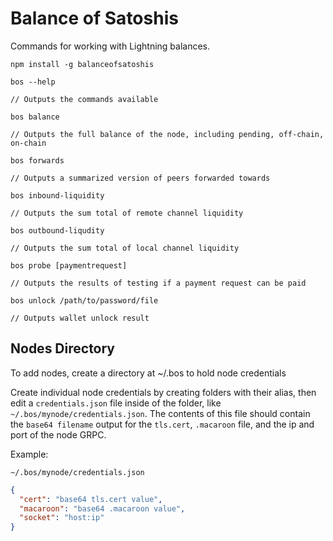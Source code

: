 # Balance of Satoshis

Commands for working with Lightning balances.

```
npm install -g balanceofsatoshis

bos --help

// Outputs the commands available

bos balance

// Outputs the full balance of the node, including pending, off-chain, on-chain

bos forwards

// Outputs a summarized version of peers forwarded towards

bos inbound-liquidity

// Outputs the sum total of remote channel liquidity

bos outbound-liqudity

// Outputs the sum total of local channel liquidity

bos probe [paymentrequest]

// Outputs the results of testing if a payment request can be paid

bos unlock /path/to/password/file

// Outputs wallet unlock result
```

## Nodes Directory

To add nodes, create a directory at ~/.bos to hold node credentials

Create individual node credentials by creating folders with their alias, then
edit a `credentials.json` file inside of the folder, like
`~/.bos/mynode/credentials.json`. The contents of this file should contain the
`base64 filename` output for the `tls.cert`, `.macaroon` file, and the ip and
port of the node GRPC.

Example:

```
~/.bos/mynode/credentials.json
```

```json
{
  "cert": "base64 tls.cert value",
  "macaroon": "base64 .macaroon value",
  "socket": "host:ip"
}
```

